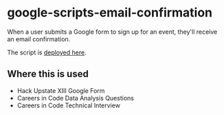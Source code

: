 # google-scripts-email-confirmation

When a user submits a Google form to sign up for an event, they'll receive an email confirmation. 

The script is [deployed here](https://script.google.com/d/1MKUvlzM-2VeYIcPPMC_FX4NHCuQKKWm43N3VRbYVswwbSiqENld-npRk/edit).

## Where this is used
- Hack Upstate XIII Google Form
- Careers in Code Data Analysis Questions
- Careers in Code Technical Interview

